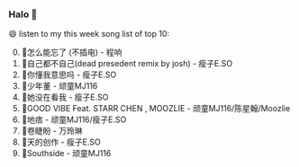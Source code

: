 

### Halo 👋

😄 listen to my this week song list of top 10:

0. 🌈怎么能忘了 (不插电) - 程响
1. 🌈自己都不自己(dead presedent remix by josh) - 瘦子E.SO
2. 🌈你懂我意思吗 - 瘦子E.SO
3. 🌈少年董  - 顽童MJ116
4. 🌈她没在看我 - 瘦子E.SO
5. 🌈GOOD VIBE Feat. STARR CHEN , MOOZLIE - 顽童MJ116/陈星翰/Moozlie
6. 🌈地痞 - 顽童MJ116/瘦子E.SO
7. 🌈卷睫盼 - 万玲琳
8. 🌈天的创作 - 瘦子E.SO
9. 🌈Southside - 顽童MJ116

